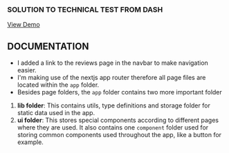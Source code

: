 ### SOLUTION TO TECHNICAL TEST FROM DASH

[View Demo](https://spotta-dash.vercel.app/)

## DOCUMENTATION
- I added a link to the reviews page in the navbar to make navigation easier.
- I'm making use of the nextjs app router therefore all page files are located within the `app` folder.
- Besides page folders, the `app` folder contains two more important folder
1) **lib folder**: This contains utils, type definitions and storage folder for static data used in the app.
2) **ui folder**: This stores special components according to different pages where they are used. It also contains one `component` folder used for storing common components used throughout the app, like a button for example.